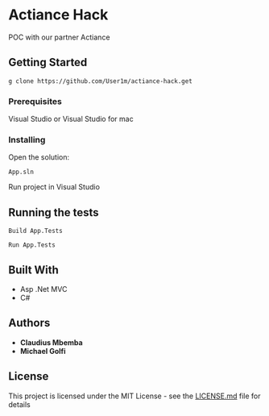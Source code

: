# Actiance Hack

POC with our partner Actiance

## Getting Started

```
g clone https://github.com/User1m/actiance-hack.get
```

### Prerequisites

Visual Studio or Visual Studio for mac

### Installing

Open the solution:

```
App.sln
```

Run project in Visual Studio

## Running the tests

```
Build App.Tests
```

```
Run App.Tests
```

## Built With

* Asp .Net MVC
* C#


## Authors

* **Claudius Mbemba**
* **Michael Golfi**

## License

This project is licensed under the MIT License - see the [LICENSE.md](LICENSE.md) file for details

